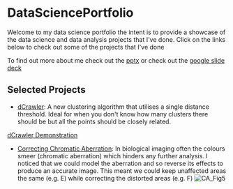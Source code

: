 # DataSciencePortfolio
Welcome to my data science portfolio the intent is to provide a showcase of the data science and data analysis projects that I've done.
Click on the links below to check out some of the projects that I've done

To find out more about me check out the [pptx](https://github.com/mleiwe/DataSciencePortfolio/blob/Introduction/WhoAmI_PlusOneCaseStudy.pptx) or check out the [google slide deck](https://docs.google.com/presentation/d/1Z9ctxT7zOCgElMMbZL1SyI6LiEEJxAnz_YTPMoUKxII/edit?usp=sharing)

## Selected Projects
- [dCrawler](https://github.com/mleiwe/DataSciencePortfolio/tree/main/dCrawler): A new clustering algorithm that utilises a single distance threshold. Ideal for when you don't know how many clusters there should be but all the points should be closely related.

[dCrawler Demonstration](https://github.com/mleiwe/DataSciencePortfolio/assets/29621219/de4ea1c5-5647-4c7a-a54f-5da4afb69c3d)

- [Correcting Chromatic Aberration](https://github.com/mleiwe/DataSciencePortfolio/tree/main/ChromaticAberration): In biological imaging often the colours smeer (chromatic aberration) which hinders any further analysis. I noticed that we could model the aberration and so reverse its effects to produce an accurate image. This meant we could keep unaffected areas the same (e.g. E) while correcting the distorted areas (e.g. F)
![CA_Fig5](https://github.com/mleiwe/DataSciencePortfolio/assets/29621219/c22f85cd-5c6b-489d-858c-e4ddcac89b55)

